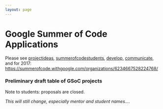 ```yaml
---
layout: page 
---
```

# Google Summer of Code Applications

Please see [projectideas](projectideas), [summerofcodestudents](summerofcodestudents), [develop](develop), [communicate](communicate), and for 2017: https://summerofcode.withgoogle.com/organizations/6234667528224768/

### Preliminary draft table of GSoC projects

Note to students: proposals are closed.

*This will still change, especially mentor and student names....*

